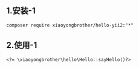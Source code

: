 ## 1.安装-1
```
composer require xiaoyongbrother/hello-yii2:"*"
```
## 2.使用-1
```
<?= \xiaoyongbrother\hello\Hello::sayHello()?>
```
